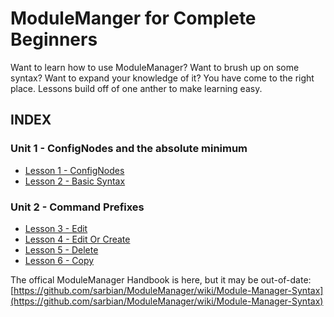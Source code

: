 # ModuleManger for Complete Beginners

Want to learn how to use ModuleManager? Want to brush up on some syntax? Want to expand your knowledge of it? You have come to the right place.
Lessons build off of one anther to make learning easy.

## INDEX

### Unit 1 - ConfigNodes and the absolute minimum
* [Lesson 1 - ConfigNodes](https://github.com/DeltaDizzy/MMTutorial/tree/master/Lessons/1%20-%20ConfigNodes)
* [Lesson 2 - Basic Syntax](https://github.com/DeltaDizzy/MMTutorial/blob/master/Lessons/2%20-%20Basic%20Syntax)

### Unit 2 - Command Prefixes
* [Lesson 3 - Edit](https://github.com/DeltaDizzy/MMTutorial/tree/master/Lessons/3%20-%20Edit)
* [Lesson 4 - Edit Or Create](https://github.com/DeltaDizzy/MMTutorial/tree/master/Lessons/4%20-%20Edit%20Or%20Create)
* [Lesson 5 - Delete](https://github.com/DeltaDizzy/MMTutorial/tree/master/Lessons/5%20-%20Delete)
* [Lesson 6 - Copy](https://github.com/DeltaDizzy/MMTutorial/tree/master/Lessons/6%20-%20Copy)

The offical ModuleManager Handbook is here, but it may be out-of-date:
[https://github.com/sarbian/ModuleManager/wiki/Module-Manager-Syntax](https://github.com/sarbian/ModuleManager/wiki/Module-Manager-Syntax)
